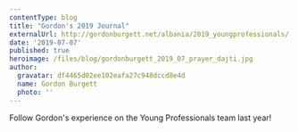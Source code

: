 ```yaml
---
contentType: blog
title: "Gordon's 2019 Journal"
externalUrl: http://gordonburgett.net/albania/2019_youngprofessionals/
date: '2019-07-07'
published: true
heroimage: /files/blog/gordonburgett_2019_07_prayer_dajti.jpg
author:
  gravatar: df4465d02ee102eafa27c948dccd8e4d
  name: Gordon Burgett
  photo: ''
---
```


Follow Gordon's experience on the Young Professionals team last year!